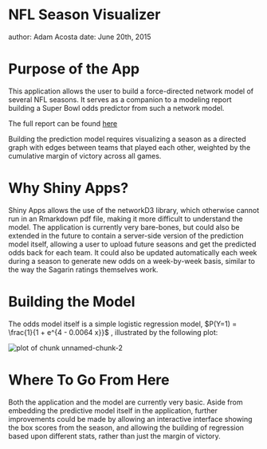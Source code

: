 NFL Season Visualizer
========================================================
author: Adam Acosta
date: June 20th, 2015


Purpose of the App
========================================================

This application allows the user to build a force-directed
network model of several NFL seasons. It serves as a companion
to a modeling report building a Super Bowl odds predictor 
from such a network model.

The full report can be found [here](http://rpubs.com/adamacosta/nflmodel)

Building the prediction model requires visualizing a season 
as a directed graph with edges between teams that played each 
other, weighted by the cumulative margin of victory across all 
games.


Why Shiny Apps?
========================================================

Shiny Apps allows the use of the networkD3 library, which 
otherwise cannot run in an Rmarkdown pdf file, making it 
more difficult to understand the model. The application is 
currently very bare-bones, but could also be extended in the 
future to contain a server-side version of the prediction 
model itself, allowing a user to upload future seasons and 
get the predicted odds back for each team. It could also be 
updated automatically each week during a season to generate 
new odds on a week-by-week basis, similar to the way the 
Sagarin ratings themselves work. 


Building the Model
========================================================



The odds model itself is a simple logistic regression model, 
$P(Y=1) = \frac{1}{1 + e^{4 - 0.0064 x}}$ , illustrated by the following plot:

![plot of chunk unnamed-chunk-2](finpres-figure/unnamed-chunk-2-1.png) 


Where To Go From Here
========================================================

Both the application and the model are currently very basic.
Aside from embedding the predictive model itself in the application,
further improvements could be made by allowing an interactive 
interface showing the box scores from the season, and allowing 
the building of regression based upon different stats, rather than 
just the margin of victory. 

